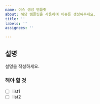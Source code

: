 ```yaml
---
name: 이슈 생성 템플릿
about: 해당 템플릿을 사용하여 이슈를 생성해주세요.
title: ''
labels: ''
assignees: ''

---
```


## 설명
설명을 작성하세요.

### 해야 할 것
* [ ] list1
* [ ] list2
